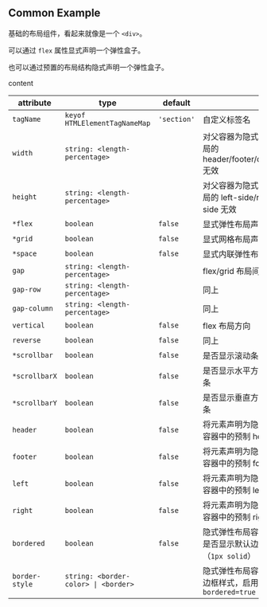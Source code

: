 ## Common Example

基础的布局组件，看起来就像是一个 `<div>`。

<preview src="components.content.content" />

可以通过 `flex` 属性显式声明一个弹性盒子。

<preview src="components.content.flex-content" />

也可以通过预置的布局结构隐式声明一个弹性盒子。

<preview src="components.content.inplicit-flex-content" />

content

| attribute | type | default | |
| - | - | - | - |
| `tagName` | `keyof HTMLElementTagNameMap` | `'section'` | 自定义标签名 |
| `width` | `string: <length-percentage>` | | 对父容器为隐式弹性布局的 header/footer/content 无效 |
| `height` | `string: <length-percentage>` | | 对父容器为隐式弹性布局的 left-side/right-side 无效 |
| `*flex` | `boolean` | `false` | 显式弹性布局声明 |
| `*grid` | `boolean` | `false` | 显式网格布局声明 |
| `*space` | `boolean` | `false` | 显式内联弹性布局声明 |
| `gap` | `string: <length-percentage>` | | flex/grid 布局间距 |
| `gap-row` | `string: <length-percentage>` | | 同上 |
| `gap-column` | `string: <length-percentage>` | | 同上 |
| `vertical` | `boolean` | `false` | flex 布局方向 |
| `reverse` | `boolean` | `false` | 同上 |
| `*scrollbar` | `boolean` | `false` | 是否显示滚动条 |
| `*scrollbarX` | `boolean` | `false` | 是否显示水平方向滚动条 |
| `*scrollbarY` | `boolean` | `false` | 是否显示垂直方向滚动条 |
| `header` | `boolean` | `false` | 将元素声明为隐式布局容器中的预制 header |
| `footer` | `boolean` | `false` | 将元素声明为隐式布局容器中的预制 footer |
| `left` | `boolean` | `false` | 将元素声明为隐式布局容器中的预制 left |
| `right` | `boolean` | `false` | 将元素声明为隐式布局容器中的预制 right |
| `bordered` | `boolean` | `false` | 隐式弹性布局容器内部是否显示默认边框（`1px solid`） |
| `border-style` | `string: <border-color> \| <border>` | | 隐式弹性布局容器内部边框样式，启用时默认 `bordered=true` |